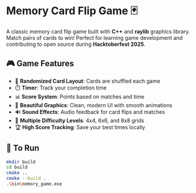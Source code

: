 # Memory Card Flip Game 🃏

A classic memory card flip game built with **C++** and **raylib** graphics library. Match pairs of cards to win! Perfect for learning game development and contributing to open source during **Hacktoberfest 2025**.

## 🎮 Game Features

- 🔀 **Randomized Card Layout**: Cards are shuffled each game
- ⏱️ **Timer**: Track your completion time
- 📊 **Score System**: Points based on matches and time
- 🎨 **Beautiful Graphics**: Clean, modern UI with smooth animations
- 🔊 **Sound Effects**: Audio feedback for card flips and matches
- 📱 **Multiple Difficulty Levels**: 4x4, 6x6, and 8x8 grids
- 🏆 **High Score Tracking**: Save your best times locally

## 🚀 To Run

```bash
mkdir build
cd build
cmake ..
cmake --build .
.\bin\memory_game.exe
